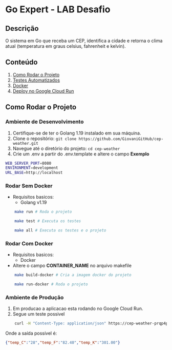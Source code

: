 # Go Expert - LAB Desafio 

## Descrição
O sistema em Go que receba um CEP, identifica a cidade e retorna o clima atual (temperatura em graus celsius, fahrenheit e kelvin).
## Conteúdo

1. [Como Rodar o Projeto](#como-rodar-o-projeto)
2. [Testes Automatizados](#testes-automatizados)
3. [Docker](#docker)
4. [Deploy no Google Cloud Run](#deploy-no-google-cloud-run)

## Como Rodar o Projeto
### Ambiente de Desenvolvimento

1. Certifique-se de ter o Golang 1.19 instalado em sua máquina.
2. Clone o repositório: `git clone https://github.com/GiovaniGitHub/cep-weather.git`
3. Navegue até o diretório do projeto: `cd cep-weather`
4. Crie um .env a partir do .env.template e altere o campo
**Exemplo**
```bash
WEB_SERVER_PORT=8080
ENVIRONMENT=development
URL_BASE=http://localhost
```

### Rodar Sem Docker
 - Requisitos basicos:
   - Golang v1.19

```bash
    make run # Roda o projeto
```

```bash
    make test # Executa os testes
```

```bash
    make all # Executa os testes e o projeto
```

### Rodar Com Docker
 - Requisitos basicos:
   - Docker
- Altere o campo **CONTAINER_NAME** no arquivo makefile 

```bash
    make build-docker # Cria a imagem docker do projeto
```

```bash
    make run-docker # Roda o projeto
```

### Ambiente de Produção

1. Em producao a aplicacao esta rodando no Google Cloud Run.
2. Segue um teste possivel

```bash
    curl -H "Content-Type: application/json" https://cep-weather-prqp4ppyua-uc.a.run.app/cep/70070080
```
Onde a saída possível é:
```json
{"temp_C":"28","temp_F":"82.40","temp_K":"301.00"}
```